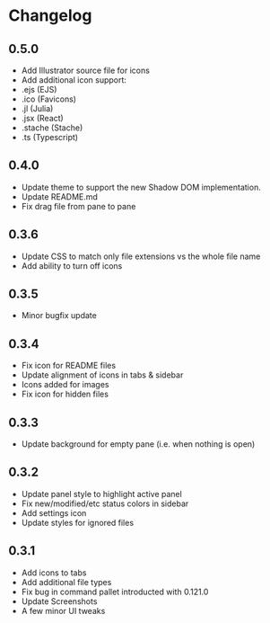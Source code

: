 # Changelog

## 0.5.0
- Add Illustrator source file for icons
- Add additional icon support:
- .ejs (EJS)
- .ico (Favicons)
- .jl (Julia)
- .jsx (React)
- .stache (Stache)
- .ts (Typescript)

## 0.4.0
- Update theme to support the new Shadow DOM implementation.
- Update README.md
- Fix drag file from pane to pane

## 0.3.6
- Update CSS to match only file extensions vs the whole file name
- Add ability to turn off icons

## 0.3.5
- Minor bugfix update

## 0.3.4
- Fix icon for README files
- Update alignment of icons in tabs & sidebar
- Icons added for images
- Fix icon for hidden files

## 0.3.3
- Update background for empty pane (i.e. when nothing is open)

## 0.3.2
- Update panel style to highlight active panel
- Fix new/modified/etc status colors in sidebar
- Add settings icon
- Update styles for ignored files

## 0.3.1
- Add icons to tabs
- Add additional file types
- Fix bug in command pallet introducted with 0.121.0
- Update Screenshots
- A few minor UI tweaks
